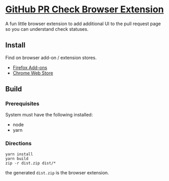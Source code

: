 # [GitHub PR Check Browser Extension](https://github.com/bdkent/gh-pr-ext/)

A fun little browser extension to add additional UI to the pull request page so you can understand check statuses.

## Install

Find on browser add-on / extension stores.

- [Firefox Add-ons](https://addons.mozilla.org/en-US/firefox/addon/github-pr-check-status/)
- [Chrome Web Store](https://chrome.google.com/webstore/detail/ldddlenkajkonchccpkjapihmdgjgjop)

## Build

### Prerequisites

System must have the following installed:

- node
- yarn

### Directions

```shell
yarn install
yarn build
zip -r dist.zip dist/*
```

the generated `dist.zip` is the browser extension.